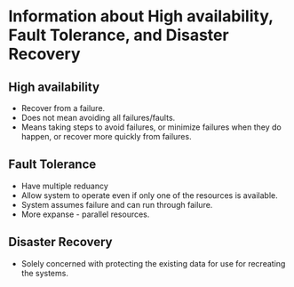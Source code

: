 # Information about High availability, Fault Tolerance, and Disaster Recovery

## High availability

* Recover from a failure.
* Does not mean avoiding all failures/faults.
* Means taking steps to avoid failures, or minimize failures when they do happen, or recover more quickly from failures.

## Fault Tolerance

* Have multiple reduancy
* Allow system to operate even if only one of the resources is available.
* System assumes failure and can run through failure.
* More expanse - parallel resources.

## Disaster Recovery

* Solely concerned with protecting the existing data for use for recreating the systems.
